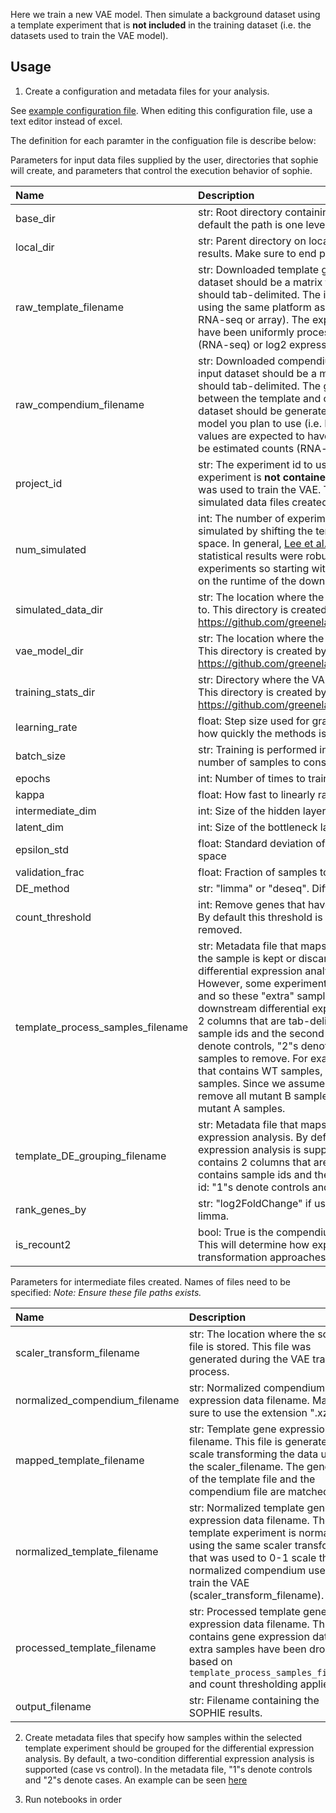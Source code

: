 Here we train a new VAE model. Then simulate a background dataset using a template experiment that is **not included** in the training dataset (i.e. the datasets used to train the VAE model).

## Usage
1. Create a configuration and metadata files for your analysis. 

See [example configuration file](config_example.tsv).
When editing this configuration file, use a text editor instead of excel.

The definition for each paramter in the configuation file is describe below:

Parameters for input data files supplied by the user, directories that sophie will create, and parameters that control the execution behavior of sophie.

| Name | Description |
| :--- | :---------- |
| base_dir| str: Root directory containing analysis subdirectories. By default the path is one level up from where the scripts are run.|
| local_dir| str: Parent directory on local machine to store intermediate results. Make sure to end path name with "/"|
| raw_template_filename | str: Downloaded template gene expression data file. The input dataset should be a matrix that is sample x gene. The file should tab-delimited. The input dataset should be generated using the same platform as the model you plan to use (i.e. RNA-seq or array). The expression values are expected to have been uniformly processed and can be estimated counts (RNA-seq) or log2 expression (array).|
| raw_compendium_filename | str: Downloaded compendium gene expression data file. The input dataset should be a matrix that is sample x gene. The file should tab-delimited. The gene ids need to be consistent between the template and compendium datasets. The input dataset should be generated using the same platform as the model you plan to use (i.e. RNA-seq or array). The expression values are expected to have been uniformly processed and can be estimated counts (RNA-seq) or log2 expression (array).|
| project_id | str:  The experiment id to use as template experiment. This experiment is **not contained** within the training dataset that was used to train the VAE. The id is used to name intermediate simulated data files created.|
| num_simulated| int: The number of experiments to simulate. Experiments are simulated by shifting the template experiment in the latent space. In general, [Lee et al., Figure S4](https://www.biorxiv.org/content/10.1101/2021.05.24.445440v3) found that downstream statistical results were robust to different numbers of simulated experiments so starting with 25 experiments can compromise on the runtime of the downstream analyses. |
| simulated_data_dir | str:  The location where the simulated experiments are written to. This directory is created by https://github.com/greenelab/ponyo/blob/master/ponyo/utils.py|
| vae_model_dir | str:  The location where the VAE model files (.h5) are written to. This directory is created by https://github.com/greenelab/ponyo/blob/master/ponyo/utils.py|
| training_stats_dir| str: Directory where the VAE training log files are written to. This directory is created by https://github.com/greenelab/ponyo/blob/master/ponyo/utils.py|
| learning_rate| float: Step size used for gradient descent. In other words, it's how quickly the  methods is learning|
| batch_size | str: Training is performed in batches. So this determines the number of samples to consider at a given time|
| epochs | int: Number of times to train over the entire input dataset|
| kappa | float: How fast to linearly ramp up KL loss|
| intermediate_dim| int: Size of the hidden layer|
| latent_dim | int: Size of the bottleneck layer|
| epsilon_std | float: Standard deviation of Normal distribution to sample latent space|
| validation_frac | float: Fraction of samples to use for validation in VAE training|
| DE_method| str: "limma" or "deseq". Differential expression method to use.|
| count_threshold | int: Remove genes that have mean count <= count_threshold. By default this threshold is set to None, then no genes are removed.|
| template_process_samples_filename | str: Metadata file that maps sample ids to labels that indicate if the sample is kept or discarded. By default, a two-condition differential expression analysis is supported (case vs control). However, some experiments included more than 2 conditions and so these "extra" samples should not considered in the downstream differential expression analysis. This file contains 2 columns that are tab-delimited. The first column contains sample ids and the second column contains the group id: "1"s denote controls, "2"s denote cases and "drop" denotes samples to remove. For example, say there is an experiment that contains WT samples, mutant A samples and mutant B samples. Since we assume a two-condition experiment, we will remove all mutant B samples so that we can compare WT vs mutant A samples.|
| template_DE_grouping_filename | str: Metadata file that maps sample ids to groups for differential expression analysis. By default, a two-condition differential expression analysis is supported (case vs control). This file contains 2 columns that are tab-delimited. The first column contains sample ids and the second column contains the group id: "1"s denote controls and "2"s denote cases. |
| rank_genes_by | str: "log2FoldChange" if using DESeq or "log2FC" if using limma. |
| is_recount2| bool: True is the compendium dataset being used is recount2. This will determine how experiment ids are parsed for latent transformation approaches.|

Parameters for intermediate files created. Names of files need to be specified:
*Note: Ensure these file paths exists.*

| Name | Description |
| :--- | :---------- |
| scaler_transform_filename | str: The location where the scaler file is stored. This file was generated during the VAE training process.|
| normalized_compendium_filename | str: Normalized compendium gene expression data filename. Make sure to use the extension ".xz"| 
| mapped_template_filename | str: Template gene expression data filename. This file is generated by scale transforming the data using the scaler_filename. The gene ids of the template file and the compendium file are matched.|
| normalized_template_filename | str: Normalized template gene expression data filename. The template experiment is normalized using the same scaler transform that was used to 0-1 scale the normalized compendium used to train the VAE (scaler_transform_filename).|
| processed_template_filename | str: Processed template gene expression data filename. This file contains gene expression data after extra samples have been dropped based on `template_process_samples_filename` and count thresholding applied.|
| output_filename | str: Filename containing the SOPHIE results.|


2. Create metadata files that specify how samples within the selected template experiment should be grouped for the differential expression analysis. 
By default, a two-condition differential expression analysis is supported (case vs control). 
In the metadata file, "1"s denote controls and "2"s denote cases. 
An example can be seen [here](costello_groups.tsv)

3. Run notebooks in order
